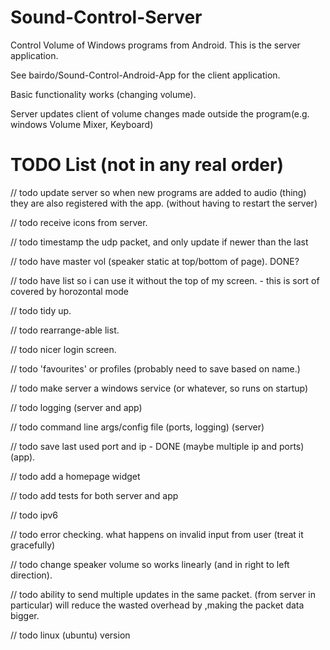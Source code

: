 # Sound-Control-Server
Control Volume of Windows programs from Android. This is the server application.

See bairdo/Sound-Control-Android-App for the client application.

Basic functionality works (changing volume).

Server updates client of volume changes made outside the program(e.g. windows Volume Mixer, Keyboard)

# TODO List (not in any real order)
// todo update server so when new programs are added to audio (thing) they are also registered with the app. (without having to restart the server)

// todo receive icons from server.



// todo timestamp the udp packet, and only update if newer than the last

// todo have master vol (speaker static at top/bottom of page). DONE?



// todo have list so i can use it without the top of my screen. -  this is sort of covered by horozontal mode

// todo tidy up.

// todo rearrange-able list.

// todo nicer login screen.

// todo 'favourites' or profiles (probably need to save based on name.)

// todo make server a windows service (or whatever, so runs on startup)

// todo logging (server and app)

// todo command line args/config file (ports, logging) (server)

// todo save last used port and ip - DONE (maybe multiple ip and ports)(app).

// todo add a homepage widget

// todo add tests for both server and app

// todo ipv6

// todo error checking. what happens on invalid input from user (treat it gracefully)

// todo change speaker volume so works linearly (and in right to left direction).

// todo ability to send multiple updates in the same packet. (from server in  particular) will reduce the wasted overhead by ,making the packet data bigger.

// todo linux (ubuntu) version
